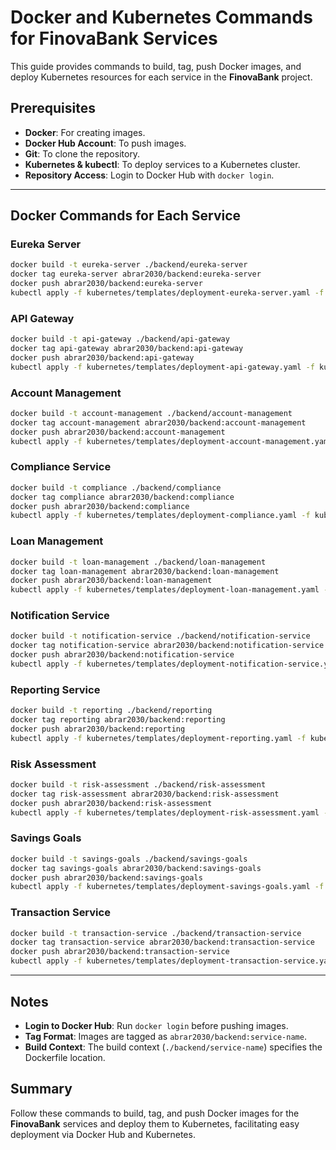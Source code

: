 # Docker and Kubernetes Commands for FinovaBank Services

This guide provides commands to build, tag, push Docker images, and deploy Kubernetes resources for each service in the **FinovaBank** project.

## Prerequisites

- **Docker**: For creating images.
- **Docker Hub Account**: To push images.
- **Git**: To clone the repository.
- **Kubernetes & kubectl**: To deploy services to a Kubernetes cluster.
- **Repository Access**: Login to Docker Hub with `docker login`.

---

## Docker Commands for Each Service

### Eureka Server
```bash
docker build -t eureka-server ./backend/eureka-server
docker tag eureka-server abrar2030/backend:eureka-server
docker push abrar2030/backend:eureka-server
kubectl apply -f kubernetes/templates/deployment-eureka-server.yaml -f kubernetes/templates/service-eureka-server.yaml
```

### API Gateway
```bash
docker build -t api-gateway ./backend/api-gateway
docker tag api-gateway abrar2030/backend:api-gateway
docker push abrar2030/backend:api-gateway
kubectl apply -f kubernetes/templates/deployment-api-gateway.yaml -f kubernetes/templates/service-api-gateway.yaml
```

### Account Management
```bash
docker build -t account-management ./backend/account-management
docker tag account-management abrar2030/backend:account-management
docker push abrar2030/backend:account-management
kubectl apply -f kubernetes/templates/deployment-account-management.yaml -f kubernetes/templates/service-account-management.yaml
```

### Compliance Service
```bash
docker build -t compliance ./backend/compliance
docker tag compliance abrar2030/backend:compliance
docker push abrar2030/backend:compliance
kubectl apply -f kubernetes/templates/deployment-compliance.yaml -f kubernetes/templates/service-compliance.yaml
```

### Loan Management
```bash
docker build -t loan-management ./backend/loan-management
docker tag loan-management abrar2030/backend:loan-management
docker push abrar2030/backend:loan-management
kubectl apply -f kubernetes/templates/deployment-loan-management.yaml -f kubernetes/templates/service-loan-management.yaml
```

### Notification Service
```bash
docker build -t notification-service ./backend/notification-service
docker tag notification-service abrar2030/backend:notification-service
docker push abrar2030/backend:notification-service
kubectl apply -f kubernetes/templates/deployment-notification-service.yaml -f kubernetes/templates/service-notification-service.yaml
```

### Reporting Service
```bash
docker build -t reporting ./backend/reporting
docker tag reporting abrar2030/backend:reporting
docker push abrar2030/backend:reporting
kubectl apply -f kubernetes/templates/deployment-reporting.yaml -f kubernetes/templates/service-reporting.yaml
```

### Risk Assessment
```bash
docker build -t risk-assessment ./backend/risk-assessment
docker tag risk-assessment abrar2030/backend:risk-assessment
docker push abrar2030/backend:risk-assessment
kubectl apply -f kubernetes/templates/deployment-risk-assessment.yaml -f kubernetes/templates/service-risk-assessment.yaml
```

### Savings Goals
```bash
docker build -t savings-goals ./backend/savings-goals
docker tag savings-goals abrar2030/backend:savings-goals
docker push abrar2030/backend:savings-goals
kubectl apply -f kubernetes/templates/deployment-savings-goals.yaml -f kubernetes/templates/service-savings-goals.yaml
```

### Transaction Service
```bash
docker build -t transaction-service ./backend/transaction-service
docker tag transaction-service abrar2030/backend:transaction-service
docker push abrar2030/backend:transaction-service
kubectl apply -f kubernetes/templates/deployment-transaction-service.yaml -f kubernetes/templates/service-transaction-service.yaml
```

---

## Notes

- **Login to Docker Hub**: Run `docker login` before pushing images.
- **Tag Format**: Images are tagged as `abrar2030/backend:service-name`.
- **Build Context**: The build context (`./backend/service-name`) specifies the Dockerfile location.

## Summary

Follow these commands to build, tag, and push Docker images for the **FinovaBank** services and deploy them to Kubernetes, facilitating easy deployment via Docker Hub and Kubernetes.


